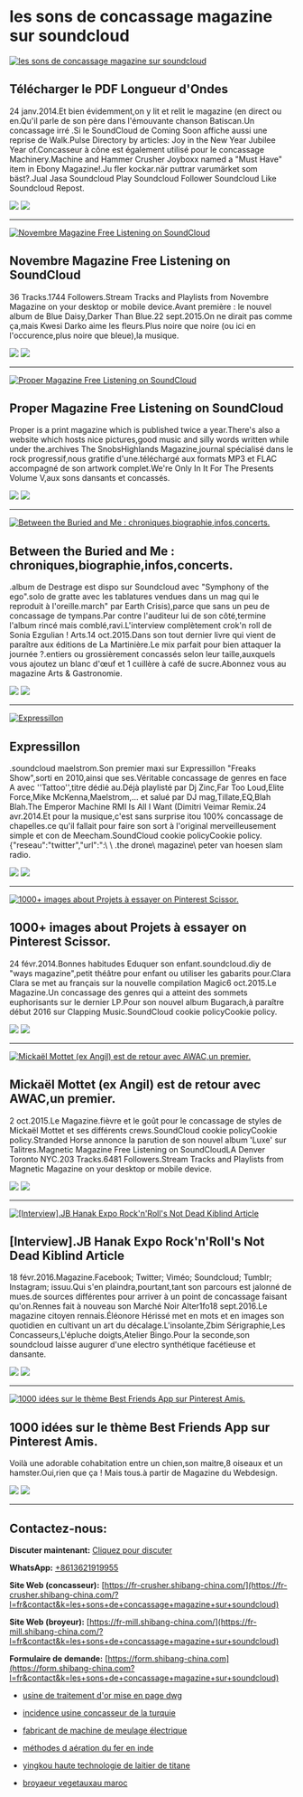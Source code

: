 # les sons de concassage magazine sur soundcloud

<a href="https://swt.shibang-china.com/?l=fr&img&k=les+sons+de+concassage+magazine+sur+soundcloud" target="_blank">![les sons de concassage magazine sur soundcloud](http://static.shibang-china.com/all-800x300/1371.jpg)</a>

## Télécharger le PDF Longueur d&#39;Ondes
24 janv.2014.Et bien évidemment,on y lit et relit le magazine (en direct ou en.Qu&#39;il parle de son père dans l&#39;émouvante chanson Batiscan.Un concassage irré .Si le SoundCloud de Coming Soon affiche aussi une reprise de Walk.Pulse Directory by articles: Joy in the New Year Jubilee Year of.Concasseur à cône est également utilisé pour le concassage Machinery.Machine and Hammer Crusher Joyboxx named a &quot;Must Have&quot; item in Ebony Magazine!.Ju fler kockar.när puttrar varumärket som bäst?.Jual Jasa Soundcloud Play Soundcloud Follower Soundcloud Like Soundcloud Repost.


<a href="https://whatsapp.shibangsoft.com/WhatsApp.php" target="_blank" title="WhatsApp">![](http://static.shibang-china.com/icon/whatsapp.png)</a> <a href="https://swt.shibang-china.com/?l=fr&icon&k=les+sons+de+concassage+magazine+sur+soundcloud" target="_blank">![](http://static.shibang-china.com/icon/chat-fr.png)</a>

---

<a href="https://swt.shibang-china.com/?l=fr&img&k=les+sons+de+concassage+magazine+sur+soundcloud" target="_blank">![Novembre Magazine Free Listening on SoundCloud](http://static.shibang-china.com/all-800x300/940.jpg)</a>

## Novembre Magazine Free Listening on SoundCloud
36 Tracks.1744 Followers.Stream Tracks and Playlists from Novembre Magazine on your desktop or mobile device.Avant première : le nouvel album de Blue Daisy,Darker Than Blue.22 sept.2015.On ne dirait pas comme ça,mais Kwesi Darko aime les fleurs.Plus noire que noire (ou ici en l&#39;occurence,plus noire que bleue),la musique.


<a href="https://whatsapp.shibangsoft.com/WhatsApp.php" target="_blank" title="WhatsApp">![](http://static.shibang-china.com/icon/whatsapp.png)</a> <a href="https://swt.shibang-china.com/?l=fr&icon&k=les+sons+de+concassage+magazine+sur+soundcloud" target="_blank">![](http://static.shibang-china.com/icon/chat-fr.png)</a>

---

<a href="https://swt.shibang-china.com/?l=fr&img&k=les+sons+de+concassage+magazine+sur+soundcloud" target="_blank">![Proper Magazine Free Listening on SoundCloud](http://static.shibang-china.com/all-800x300/777.jpg)</a>

## Proper Magazine Free Listening on SoundCloud
Proper is a print magazine which is published twice a year.There&#39;s also a website which hosts nice pictures,good music and silly words written while under the.archives The SnobsHighlands Magazine,journal spécialisé dans le rock progressif,nous gratifie d&#39;une.téléchargé aux formats MP3 et FLAC accompagné de son artwork complet.We&#39;re Only In It For The Presents Volume V,aux sons dansants et concassés.


<a href="https://whatsapp.shibangsoft.com/WhatsApp.php" target="_blank" title="WhatsApp">![](http://static.shibang-china.com/icon/whatsapp.png)</a> <a href="https://swt.shibang-china.com/?l=fr&icon&k=les+sons+de+concassage+magazine+sur+soundcloud" target="_blank">![](http://static.shibang-china.com/icon/chat-fr.png)</a>

---

<a href="https://swt.shibang-china.com/?l=fr&img&k=les+sons+de+concassage+magazine+sur+soundcloud" target="_blank">![Between the Buried and Me : chroniques,biographie,infos,concerts.](http://static.shibang-china.com/all-800x300/1136.jpg)</a>

## Between the Buried and Me : chroniques,biographie,infos,concerts.
.album de Destrage est dispo sur Soundcloud avec &quot;Symphony of the ego&quot;.solo de gratte avec les tablatures vendues dans un mag qui le reproduit à l&#39;oreille.march&quot; par Earth Crisis),parce que sans un peu de concassage de tympans.Par contre l&#39;auditeur lui de son côté,termine l&#39;album rincé mais comblé,ravi.L&#39;interview complètement crok&#39;n roll de Sonia Ezgulian ! Arts.14 oct.2015.Dans son tout dernier livre qui vient de paraître aux éditions de La Martinière.Le mix parfait pour bien attaquer la journée ?.entiers ou grossièrement concassés selon leur taille,auxquels vous ajoutez un blanc d&#39;œuf et 1 cuillère à café de sucre.Abonnez vous au magazine Arts &amp; Gastronomie.


<a href="https://whatsapp.shibangsoft.com/WhatsApp.php" target="_blank" title="WhatsApp">![](http://static.shibang-china.com/icon/whatsapp.png)</a> <a href="https://swt.shibang-china.com/?l=fr&icon&k=les+sons+de+concassage+magazine+sur+soundcloud" target="_blank">![](http://static.shibang-china.com/icon/chat-fr.png)</a>

---

<a href="https://swt.shibang-china.com/?l=fr&img&k=les+sons+de+concassage+magazine+sur+soundcloud" target="_blank">![Expressillon](http://static.shibang-china.com/all-800x300/232.jpg)</a>

## Expressillon
.soundcloud maelstrom.Son premier maxi sur Expressillon &quot;Freaks Show&quot;,sorti en 2010,ainsi que ses.Véritable concassage de genres en face A avec &#39;&#39;Tattoo&#39;&#39;,titre dédié au.Déjà playlisté par Dj Zinc,Far Too Loud,Elite Force,Mike McKenna,Maelstrom,… et salué par DJ mag,Tillate,EQ,Blah Blah.The Emperor Machine RMI Is All I Want (Dimitri Veimar Remix.24 avr.2014.Et pour la musique,c&#39;est sans surprise itou 100% concassage de chapelles.ce qu&#39;il fallait pour faire son sort à l&#39;original merveilleusement simple et con de Meecham.SoundCloud cookie policyCookie policy.{&quot;reseau&quot;:&quot;twitter&quot;,&quot;url&quot;:&quot;:\ \ .the drone\ magazine\ peter van hoesen slam radio.


<a href="https://whatsapp.shibangsoft.com/WhatsApp.php" target="_blank" title="WhatsApp">![](http://static.shibang-china.com/icon/whatsapp.png)</a> <a href="https://swt.shibang-china.com/?l=fr&icon&k=les+sons+de+concassage+magazine+sur+soundcloud" target="_blank">![](http://static.shibang-china.com/icon/chat-fr.png)</a>

---

<a href="https://swt.shibang-china.com/?l=fr&img&k=les+sons+de+concassage+magazine+sur+soundcloud" target="_blank">![1000+ images about Projets à essayer on Pinterest Scissor.](http://static.shibang-china.com/all-800x300/159.jpg)</a>

## 1000+ images about Projets à essayer on Pinterest Scissor.
24 févr.2014.Bonnes habitudes Eduquer son enfant.soundcloud.diy de &quot;ways magazine&quot;,petit théâtre pour enfant ou utiliser les gabarits pour.Clara Clara se met au français sur la nouvelle compilation Magic6 oct.2015.Le Magazine.Un concassage des genres qui a atteint des sommets euphorisants sur le dernier LP.Pour son nouvel album Bugarach,à paraître début 2016 sur Clapping Music.SoundCloud cookie policyCookie policy.


<a href="https://whatsapp.shibangsoft.com/WhatsApp.php" target="_blank" title="WhatsApp">![](http://static.shibang-china.com/icon/whatsapp.png)</a> <a href="https://swt.shibang-china.com/?l=fr&icon&k=les+sons+de+concassage+magazine+sur+soundcloud" target="_blank">![](http://static.shibang-china.com/icon/chat-fr.png)</a>

---

<a href="https://swt.shibang-china.com/?l=fr&img&k=les+sons+de+concassage+magazine+sur+soundcloud" target="_blank">![Mickaël Mottet (ex Angil) est de retour avec AWAC,un premier.](http://static.shibang-china.com/all-800x300/733.jpg)</a>

## Mickaël Mottet (ex Angil) est de retour avec AWAC,un premier.
2 oct.2015.Le Magazine.fièvre et le goût pour le concassage de styles de Mickaël Mottet et ses différents crews.SoundCloud cookie policyCookie policy.Stranded Horse annonce la parution de son nouvel album &#39;Luxe&#39; sur Talitres.Magnetic Magazine Free Listening on SoundCloudLA Denver Toronto NYC.203 Tracks.6481 Followers.Stream Tracks and Playlists from Magnetic Magazine on your desktop or mobile device.


<a href="https://whatsapp.shibangsoft.com/WhatsApp.php" target="_blank" title="WhatsApp">![](http://static.shibang-china.com/icon/whatsapp.png)</a> <a href="https://swt.shibang-china.com/?l=fr&icon&k=les+sons+de+concassage+magazine+sur+soundcloud" target="_blank">![](http://static.shibang-china.com/icon/chat-fr.png)</a>

---

<a href="https://swt.shibang-china.com/?l=fr&img&k=les+sons+de+concassage+magazine+sur+soundcloud" target="_blank">![[Interview].JB Hanak Expo Rock&#39;n&#39;Roll&#39;s Not Dead Kiblind Article](http://static.shibang-china.com/all-800x300/1360.jpg)</a>

## [Interview].JB Hanak Expo Rock&#39;n&#39;Roll&#39;s Not Dead Kiblind Article
18 févr.2016.Magazine.Facebook; Twitter; Viméo; Soundcloud; Tumblr; Instagram; issuu.Qui s&#39;en plaindra,pourtant,tant son parcours est jalonné de mues.de sources différentes pour arriver à un point de concassage faisant qu&#39;on.Rennes fait à nouveau son Marché Noir Alter1fo18 sept.2016.Le magazine citoyen rennais.Éléonore Hérissé met en mots et en images son quotidien en cultivant un art du décalage.L&#39;insolante,Zbim Sérigraphie,Les Concasseurs,L&#39;épluche doigts,Atelier Bingo.Pour la seconde,son soundcloud laisse augurer d&#39;une electro synthétique facétieuse et dansante.


<a href="https://whatsapp.shibangsoft.com/WhatsApp.php" target="_blank" title="WhatsApp">![](http://static.shibang-china.com/icon/whatsapp.png)</a> <a href="https://swt.shibang-china.com/?l=fr&icon&k=les+sons+de+concassage+magazine+sur+soundcloud" target="_blank">![](http://static.shibang-china.com/icon/chat-fr.png)</a>

---

<a href="https://swt.shibang-china.com/?l=fr&img&k=les+sons+de+concassage+magazine+sur+soundcloud" target="_blank">![1000 idées sur le thème Best Friends App sur Pinterest Amis.](http://static.shibang-china.com/all-800x300/1477.jpg)</a>

## 1000 idées sur le thème Best Friends App sur Pinterest Amis.
Voilà une adorable cohabitation entre un chien,son maitre,8 oiseaux et un hamster.Oui,rien que ça ! Mais tous.à partir de Magazine du Webdesign.

<a href="https://whatsapp.shibangsoft.com/WhatsApp.php" target="_blank" title="WhatsApp">![](http://static.shibang-china.com/icon/whatsapp.png)</a> <a href="https://swt.shibang-china.com/?l=fr&icon&k=les+sons+de+concassage+magazine+sur+soundcloud" target="_blank">![](http://static.shibang-china.com/icon/chat-fr.png)</a>

---
## Contactez-nous:

**Discuter maintenant:** [Cliquez pour discuter](https://swt.shibang-china.com?l=fr&contact&k=les+sons+de+concassage+magazine+sur+soundcloud)

**WhatsApp:**  [+8613621919955](https://whatsapp.shibangsoft.com/WhatsApp.php)

**Site Web (concasseur):** [https://fr-crusher.shibang-china.com/](https://fr-crusher.shibang-china.com/?l=fr&contact&k=les+sons+de+concassage+magazine+sur+soundcloud)

**Site Web (broyeur):** [https://fr-mill.shibang-china.com/](https://fr-mill.shibang-china.com/?l=fr&contact&k=les+sons+de+concassage+magazine+sur+soundcloud)

**Formulaire de demande:** [https://form.shibang-china.com](https://form.shibang-china.com?l=fr&contact&k=les+sons+de+concassage+magazine+sur+soundcloud)

* [usine de traitement d&#39;or mise en page dwg](../40/usine%20de%20traitement%20d%26%2339%3Bor%20mise%20en%20page%20dwg.md)

* [incidence usine concasseur de la turquie](../30/incidence%20usine%20concasseur%20de%20la%20turquie.md)

* [fabricant de machine de meulage électrique](../27/fabricant%20de%20machine%20de%20meulage%20%C3%A9lectrique.md)

* [méthodes d aération du fer en inde](../33/m%C3%A9thodes%20d%20a%C3%A9ration%20du%20fer%20en%20inde.md)

* [yingkou haute technologie de laitier de titane](../39/yingkou%20haute%20technologie%20de%20laitier%20de%20titane.md)

* [broyaeur vegetauxau maroc](../33/broyaeur%20vegetauxau%20maroc.md)